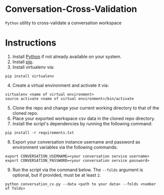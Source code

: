 # Conversation-Cross-Validation

`Python` utility to cross-validate a conversation workspace

# Instructions

1. Install [Python](http://docs.python-guide.org/en/latest/starting/installation/) if not already available on your system.
2. Install [pip](https://pip.pypa.io/en/stable/installing/).
3. Install virtualenv via:

```
pip install virtualenv
```

4. Create a virtual environment and activate it via:

```
virtualenv <name of virtual environment>
source activate <name of virtual environment>/bin/activate
```

5. Clone the repo and change your current working directory to that of the cloned repo.
6. Place your exported workspace csv data in the cloned repo directory.
7. Install the script's dependencies by running the following command:

```
pip install -r requirements.txt
```

8. Export your conversation instance username and password as environment variables via the following commands:

```
export CONVERSATION_USERNAME=<your conversation service username>
export CONVERSATION_PASSWORD=<your conversation service password>
```

9. Run the script via the command below. The `--folds` argument is optional, but if provided, must be at least `2`.

```
python conversation_cv.py --data <path to your data> --folds <number of folds>
```
